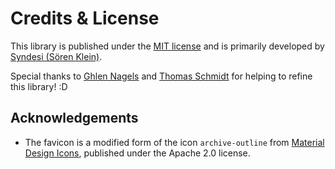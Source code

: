 # Credits & License

This library is published under the [MIT license](https://choosealicense.com/licenses/mit/) and is primarily developed
by [Syndesi (Sören Klein)](https://github.com/Syndesi).

Special thanks to [Ghlen Nagels](https://github.com/transistive) and [Thomas Schmidt](https://github.com/tschmidtdev)
for helping to refine this library! :D

## Acknowledgements

- The favicon is a modified form of the icon `archive-outline` from
  [Material Design Icons](https://materialdesignicons.com/), published under the Apache 2.0 license.
